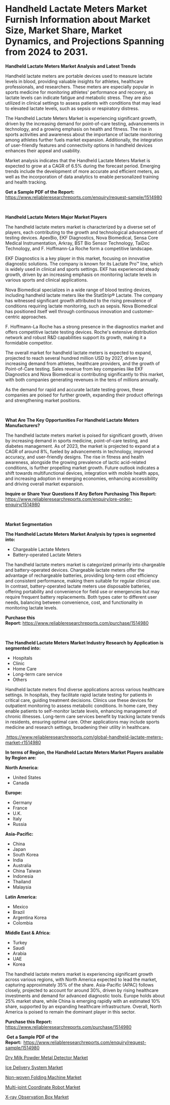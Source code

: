 <p><h1>Handheld Lactate Meters Market Furnish Information about Market Size, Market Share, Market Dynamics, and Projections Spanning from 2024 to 2031.</h1></p><p><strong>Handheld Lactate Meters Market Analysis and Latest Trends</strong></p>
<p><p>Handheld lactate meters are portable devices used to measure lactate levels in blood, providing valuable insights for athletes, healthcare professionals, and researchers. These meters are especially popular in sports medicine for monitoring athletes' performance and recovery, as lactate levels can indicate fatigue and metabolic stress. They are also utilized in clinical settings to assess patients with conditions that may lead to elevated lactate levels, such as sepsis or respiratory distress.</p><p>The Handheld Lactate Meters Market is experiencing significant growth, driven by the increasing demand for point-of-care testing, advancements in technology, and a growing emphasis on health and fitness. The rise in sports activities and awareness about the importance of lactate monitoring among athletes further fuels market expansion. Additionally, the integration of user-friendly features and connectivity options in handheld devices enhances their appeal and usability.</p><p>Market analysis indicates that the Handheld Lactate Meters Market is expected to grow at a CAGR of 6.5% during the forecast period. Emerging trends include the development of more accurate and efficient meters, as well as the incorporation of data analytics to enable personalized training and health tracking.</p></p>
<p><strong>Get a Sample PDF of the Report:&nbsp;</strong> <a href="https://www.reliableresearchreports.com/enquiry/request-sample/1514980?utm_campaign=7&utm_medium=2&utm_source=Github&utm_content=ia&utm_term=27102024&utm_id=handheld-lactate-meters">https://www.reliableresearchreports.com/enquiry/request-sample/1514980</a></p>
<p>&nbsp;</p>
<p><strong>Handheld Lactate Meters Major Market Players</strong></p>
<p><p>The handheld lactate meters market is characterized by a diverse set of players, each contributing to the growth and technological advancement of testing devices. ApexBio, EKF Diagnostics, Nova Biomedical, Sensa Core Medical Instrumentation, Arkray, BST Bio Sensor Technology, TaiDoc Technology, and F. Hoffmann-La Roche form a competitive landscape.</p><p>EKF Diagnostics is a key player in this market, focusing on innovative diagnostic solutions. The company is known for its Lactate Pro™ line, which is widely used in clinical and sports settings. EKF has experienced steady growth, driven by an increasing emphasis on monitoring lactate levels in various sports and clinical applications.</p><p>Nova Biomedical specializes in a wide range of blood testing devices, including handheld lactate meters like the StatStrip® Lactate. The company has witnessed significant growth attributed to the rising prevalence of conditions requiring lactate monitoring, such as sepsis. Nova Biomedical has positioned itself well through continuous innovation and customer-centric approaches.</p><p>F. Hoffmann-La Roche has a strong presence in the diagnostics market and offers competitive lactate testing devices. Roche's extensive distribution network and robust R&D capabilities support its growth, making it a formidable competitor.</p><p>The overall market for handheld lactate meters is expected to expand, projected to reach several hundred million USD by 2027, driven by increasing demand from athletes, healthcare providers, and the growth of Point-of-Care testing. Sales revenue from key companies like EKF Diagnostics and Nova Biomedical is contributing significantly to this market, with both companies generating revenues in the tens of millions annually. </p><p>As the demand for rapid and accurate lactate testing grows, these companies are poised for further growth, expanding their product offerings and strengthening market positions.</p></p>
<p>&nbsp;</p>
<p><strong>What Are The Key Opportunities For Handheld Lactate Meters Manufacturers?</strong></p>
<p><p>The handheld lactate meters market is poised for significant growth, driven by increasing demand in sports medicine, point-of-care testing, and diabetes management. As of 2023, the market is projected to expand at a CAGR of around 8%, fueled by advancements in technology, improved accuracy, and user-friendly designs. The rise in fitness and health awareness, alongside the growing prevalence of lactic acid-related conditions, is further propelling market growth. Future outlook indicates a shift towards multifunctional devices, integration with mobile health apps, and increasing adoption in emerging economies, enhancing accessibility and driving overall market expansion.</p></p>
<p><strong>Inquire or Share Your Questions If Any Before Purchasing This Report:</strong> <a href="https://www.reliableresearchreports.com/enquiry/pre-order-enquiry/1514980?utm_campaign=7&utm_medium=2&utm_source=Github&utm_content=ia&utm_term=27102024&utm_id=handheld-lactate-meters">https://www.reliableresearchreports.com/enquiry/pre-order-enquiry/1514980</a></p>
<p>&nbsp;</p>
<p><strong>Market Segmentation</strong></p>
<p><strong>The Handheld Lactate Meters Market Analysis by types is segmented into:</strong></p>
<p><ul><li>Chargeable Lactate Meters</li><li>Battery-operated Lactate Meters</li></ul></p>
<p><p>The handheld lactate meters market is categorized primarily into chargeable and battery-operated devices. Chargeable lactate meters offer the advantage of rechargeable batteries, providing long-term cost efficiency and consistent performance, making them suitable for regular clinical use. In contrast, battery-operated lactate meters use disposable batteries, offering portability and convenience for field use or emergencies but may require frequent battery replacements. Both types cater to different user needs, balancing between convenience, cost, and functionality in monitoring lactate levels.</p></p>
<p><strong>Purchase this Report:&nbsp;</strong><a href="https://www.reliableresearchreports.com/purchase/1514980?utm_campaign=7&utm_medium=2&utm_source=Github&utm_content=ia&utm_term=27102024&utm_id=handheld-lactate-meters">https://www.reliableresearchreports.com/purchase/1514980</a></p>
<p>&nbsp;</p>
<p><strong>The Handheld Lactate Meters Market Industry Research by Application is segmented into:</strong></p>
<p><ul><li>Hospitals</li><li>Clinic</li><li>Home Care</li><li>Long-term care service</li><li>Others</li></ul></p>
<p><p>Handheld lactate meters find diverse applications across various healthcare settings. In hospitals, they facilitate rapid lactate testing for patients in critical care, guiding treatment decisions. Clinics use these devices for outpatient monitoring to assess metabolic conditions. In home care, they enable patients to self-monitor lactate levels, enhancing management of chronic illnesses. Long-term care services benefit by tracking lactate trends in residents, ensuring optimal care. Other applications may include sports medicine and research settings, broadening their utility in healthcare.</p></p>
<p><a href="https://www.reliableresearchreports.com/global-handheld-lactate-meters-market-r1514980?utm_campaign=7&utm_medium=2&utm_source=Github&utm_content=ia&utm_term=27102024&utm_id=handheld-lactate-meters">&nbsp;https://www.reliableresearchreports.com/global-handheld-lactate-meters-market-r1514980</a></p>
<p><strong>In terms of Region, the Handheld Lactate Meters Market Players available by Region are:</strong></p>
<p>
    <p> <strong> North America: </strong>
        <ul>
            <li>United States</li>
            <li>Canada</li>
        </ul>
        </p> 
    <p> <strong> Europe: </strong>
        <ul>
            <li>Germany</li>
            <li>France</li>
            <li>U.K.</li>
            <li>Italy</li>
            <li>Russia</li>
        </ul>
        </p> 
    <p> <strong> Asia-Pacific: </strong>
        <ul>
            <li>China</li>
            <li>Japan</li>
            <li>South Korea</li>
            <li>India</li>
            <li>Australia</li>
            <li>China Taiwan</li>
            <li>Indonesia</li>
            <li>Thailand</li>
            <li>Malaysia</li>
        </ul>
        </p> 
    <p> <strong> Latin America: </strong>
        <ul>
            <li>Mexico</li>
            <li>Brazil</li>
            <li>Argentina Korea</li>
            <li>Colombia</li>
        </ul>
        </p> 
    <p> <strong> Middle East & Africa: </strong>
        <ul>
            <li>Turkey</li>
            <li>Saudi</li>
            <li>Arabia</li>
            <li>UAE</li>
            <li>Korea</li>
        </ul>
    </p>
    </p>
<p><p>The handheld lactate meters market is experiencing significant growth across various regions, with North America expected to lead the market, capturing approximately 35% of the share. Asia-Pacific (APAC) follows closely, projected to account for around 30%, driven by rising healthcare investments and demand for advanced diagnostic tools. Europe holds about 25% market share, while China is emerging rapidly with an estimated 10% share, supported by an expanding healthcare infrastructure. Overall, North America is poised to remain the dominant player in this sector.</p></p>
<p><strong>Purchase this Report: </strong><a href="https://www.reliableresearchreports.com/purchase/1514980?utm_campaign=7&utm_medium=2&utm_source=Github&utm_content=ia&utm_term=27102024&utm_id=handheld-lactate-meters">https://www.reliableresearchreports.com/purchase/1514980</a></p>
<p>&nbsp;<strong>Get a Sample PDF of the Report:&nbsp;&nbsp;</strong><a href="https://www.reliableresearchreports.com/enquiry/request-sample/1514980?utm_campaign=7&utm_medium=2&utm_source=Github&utm_content=ia&utm_term=27102024&utm_id=handheld-lactate-meters">https://www.reliableresearchreports.com/enquiry/request-sample/1514980</a></p>
<p><strong></strong></p>
<p><p><a href="https://issuu.com/reportprime-2/docs/dry-milk-powder-metal-detector-market-size-2030.pp?utm_campaign=7&utm_medium=2&utm_source=Github&utm_content=ia&utm_term=27102024&utm_id=handheld-lactate-meters">Dry Milk Powder Metal Detector Market</a></p><p><a href="https://issuu.com/reportprime-2/docs/ice-delivery-system-market-size-203_f5f2fb7d412652?utm_campaign=7&utm_medium=2&utm_source=Github&utm_content=ia&utm_term=27102024&utm_id=handheld-lactate-meters">Ice Delivery System Market</a></p><p><a href="https://github.com/lourdestd6bs/Market-Research-Report-List-1/blob/main/non-woven-folding-machine-market.md?utm_campaign=7&utm_medium=2&utm_source=Github&utm_content=ia&utm_term=27102024&utm_id=handheld-lactate-meters">Non-woven Folding Machine Market</a></p><p><a href="https://www.linkedin.com/pulse/global-multi-joint-coordinate-robot-42-cagr-forecast-2024--sj1mf?utm_campaign=7&utm_medium=2&utm_source=Github&utm_content=ia&utm_term=27102024&utm_id=handheld-lactate-meters">Multi-joint Coordinate Robot Market</a></p><p><a href="https://www.linkedin.com/pulse/x-ray-observation-box-market-outlook-complete-industry-analysis-emlrf?utm_campaign=7&utm_medium=2&utm_source=Github&utm_content=ia&utm_term=27102024&utm_id=handheld-lactate-meters">X-ray Observation Box Market</a></p></p>